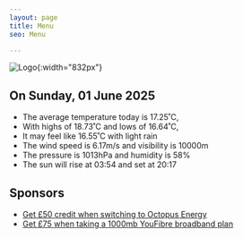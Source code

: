 ```yaml
---
layout: page
title: Menu
seo: Menu

---
```


![Logo](/images/logo.jpg){:width="832px"}

<!-- weather_marker starts -->
## On Sunday, 01 June 2025

- The average temperature today is 17.25˚C,
- With highs of 18.73˚C and lows of 16.64˚C,
- It may feel like 16.55˚C with light rain
- The wind speed is 6.17m/s and visibility is 10000m
- The pressure is 1013hPa and humidity is 58%
- The sun will rise at 03:54 and set at 20:17

<!-- weather_marker ends -->

## Sponsors

- [Get £50 credit when switching to Octopus Energy](https://bit.ly/3oD1nnS)
- [Get £75 when taking a 1000mb YouFibre broadband plan](https://aklam.io/91zWhU?)
